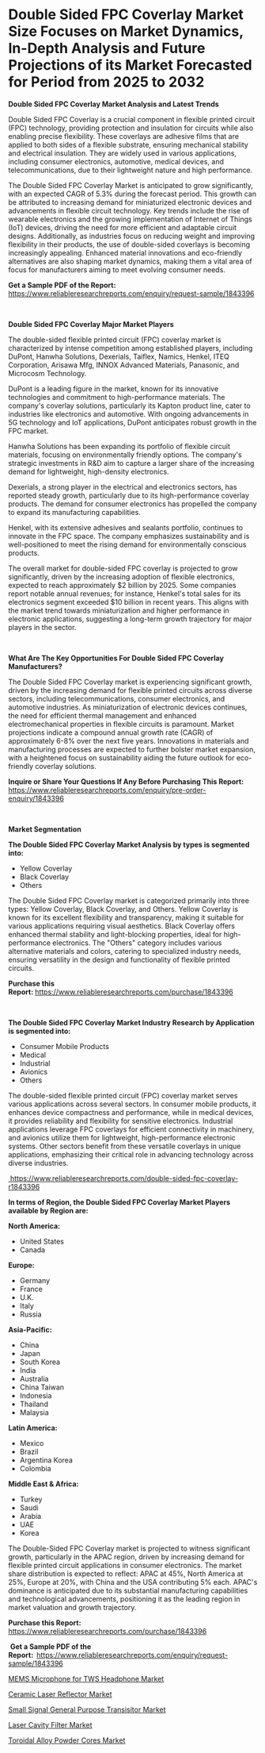 <p><h1>Double Sided FPC Coverlay Market Size Focuses on Market Dynamics, In-Depth Analysis and Future Projections of its Market Forecasted for Period from 2025 to 2032</h1></p><p><strong>Double Sided FPC Coverlay Market Analysis and Latest Trends</strong></p>
<p><p>Double Sided FPC Coverlay is a crucial component in flexible printed circuit (FPC) technology, providing protection and insulation for circuits while also enabling precise flexibility. These coverlays are adhesive films that are applied to both sides of a flexible substrate, ensuring mechanical stability and electrical insulation. They are widely used in various applications, including consumer electronics, automotive, medical devices, and telecommunications, due to their lightweight nature and high performance.</p><p>The Double Sided FPC Coverlay Market is anticipated to grow significantly, with an expected CAGR of 5.3% during the forecast period. This growth can be attributed to increasing demand for miniaturized electronic devices and advancements in flexible circuit technology. Key trends include the rise of wearable electronics and the growing implementation of Internet of Things (IoT) devices, driving the need for more efficient and adaptable circuit designs. Additionally, as industries focus on reducing weight and improving flexibility in their products, the use of double-sided coverlays is becoming increasingly appealing. Enhanced material innovations and eco-friendly alternatives are also shaping market dynamics, making them a vital area of focus for manufacturers aiming to meet evolving consumer needs.</p></p>
<p><strong>Get a Sample PDF of the Report:&nbsp;</strong> <a href="https://www.reliableresearchreports.com/enquiry/request-sample/1843396?utm_campaign=120&utm_medium=2&utm_source=Github&utm_content=ia&utm_term=06042025&utm_id=double-sided-fpc-coverlay">https://www.reliableresearchreports.com/enquiry/request-sample/1843396</a></p>
<p>&nbsp;</p>
<p><strong>Double Sided FPC Coverlay Major Market Players</strong></p>
<p><p>The double-sided flexible printed circuit (FPC) coverlay market is characterized by intense competition among established players, including DuPont, Hanwha Solutions, Dexerials, Taiflex, Namics, Henkel, ITEQ Corporation, Arisawa Mfg, INNOX Advanced Materials, Panasonic, and Microcosm Technology. </p><p>DuPont is a leading figure in the market, known for its innovative technologies and commitment to high-performance materials. The company's coverlay solutions, particularly its Kapton product line, cater to industries like electronics and automotive. With ongoing advancements in 5G technology and IoT applications, DuPont anticipates robust growth in the FPC market.</p><p>Hanwha Solutions has been expanding its portfolio of flexible circuit materials, focusing on environmentally friendly options. The company's strategic investments in R&D aim to capture a larger share of the increasing demand for lightweight, high-density electronics.</p><p>Dexerials, a strong player in the electrical and electronics sectors, has reported steady growth, particularly due to its high-performance coverlay products. The demand for consumer electronics has propelled the company to expand its manufacturing capabilities.</p><p>Henkel, with its extensive adhesives and sealants portfolio, continues to innovate in the FPC space. The company emphasizes sustainability and is well-positioned to meet the rising demand for environmentally conscious products.</p><p>The overall market for double-sided FPC coverlay is projected to grow significantly, driven by the increasing adoption of flexible electronics, expected to reach approximately $2 billion by 2025. Some companies report notable annual revenues; for instance, Henkel's total sales for its electronics segment exceeded $10 billion in recent years. This aligns with the market trend towards miniaturization and higher performance in electronic applications, suggesting a long-term growth trajectory for major players in the sector.</p></p>
<p>&nbsp;</p>
<p><strong>What Are The Key Opportunities For Double Sided FPC Coverlay Manufacturers?</strong></p>
<p><p>The Double Sided FPC Coverlay market is experiencing significant growth, driven by the increasing demand for flexible printed circuits across diverse sectors, including telecommunications, consumer electronics, and automotive industries. As miniaturization of electronic devices continues, the need for efficient thermal management and enhanced electromechanical properties in flexible circuits is paramount. Market projections indicate a compound annual growth rate (CAGR) of approximately 6-8% over the next five years. Innovations in materials and manufacturing processes are expected to further bolster market expansion, with a heightened focus on sustainability aiding the future outlook for eco-friendly coverlay solutions.</p></p>
<p><strong>Inquire or Share Your Questions If Any Before Purchasing This Report:</strong> <a href="https://www.reliableresearchreports.com/enquiry/pre-order-enquiry/1843396?utm_campaign=120&utm_medium=2&utm_source=Github&utm_content=ia&utm_term=06042025&utm_id=double-sided-fpc-coverlay">https://www.reliableresearchreports.com/enquiry/pre-order-enquiry/1843396</a></p>
<p>&nbsp;</p>
<p><strong>Market Segmentation</strong></p>
<p><strong>The Double Sided FPC Coverlay Market Analysis by types is segmented into:</strong></p>
<p><ul><li>Yellow Coverlay</li><li>Black Coverlay</li><li>Others</li></ul></p>
<p><p>The Double Sided FPC Coverlay market is categorized primarily into three types: Yellow Coverlay, Black Coverlay, and Others. Yellow Coverlay is known for its excellent flexibility and transparency, making it suitable for various applications requiring visual aesthetics. Black Coverlay offers enhanced thermal stability and light-blocking properties, ideal for high-performance electronics. The "Others" category includes various alternative materials and colors, catering to specialized industry needs, ensuring versatility in the design and functionality of flexible printed circuits.</p></p>
<p><strong>Purchase this Report:&nbsp;</strong><a href="https://www.reliableresearchreports.com/purchase/1843396?utm_campaign=120&utm_medium=2&utm_source=Github&utm_content=ia&utm_term=06042025&utm_id=double-sided-fpc-coverlay">https://www.reliableresearchreports.com/purchase/1843396</a></p>
<p>&nbsp;</p>
<p><strong>The Double Sided FPC Coverlay Market Industry Research by Application is segmented into:</strong></p>
<p><ul><li>Consumer Mobile Products</li><li>Medical</li><li>Industrial</li><li>Avionics</li><li>Others</li></ul></p>
<p><p>The double-sided flexible printed circuit (FPC) coverlay market serves various applications across several sectors. In consumer mobile products, it enhances device compactness and performance, while in medical devices, it provides reliability and flexibility for sensitive electronics. Industrial applications leverage FPC coverlays for efficient connectivity in machinery, and avionics utilize them for lightweight, high-performance electronic systems. Other sectors benefit from these versatile coverlays in unique applications, emphasizing their critical role in advancing technology across diverse industries.</p></p>
<p><a href="https://www.reliableresearchreports.com/double-sided-fpc-coverlay-r1843396?utm_campaign=120&utm_medium=2&utm_source=Github&utm_content=ia&utm_term=06042025&utm_id=double-sided-fpc-coverlay">&nbsp;https://www.reliableresearchreports.com/double-sided-fpc-coverlay-r1843396</a></p>
<p><strong>In terms of Region, the Double Sided FPC Coverlay Market Players available by Region are:</strong></p>
<p>
    <p> <strong> North America: </strong>
        <ul>
            <li>United States</li>
            <li>Canada</li>
        </ul>
        </p> 
    <p> <strong> Europe: </strong>
        <ul>
            <li>Germany</li>
            <li>France</li>
            <li>U.K.</li>
            <li>Italy</li>
            <li>Russia</li>
        </ul>
        </p> 
    <p> <strong> Asia-Pacific: </strong>
        <ul>
            <li>China</li>
            <li>Japan</li>
            <li>South Korea</li>
            <li>India</li>
            <li>Australia</li>
            <li>China Taiwan</li>
            <li>Indonesia</li>
            <li>Thailand</li>
            <li>Malaysia</li>
        </ul>
        </p> 
    <p> <strong> Latin America: </strong>
        <ul>
            <li>Mexico</li>
            <li>Brazil</li>
            <li>Argentina Korea</li>
            <li>Colombia</li>
        </ul>
        </p> 
    <p> <strong> Middle East & Africa: </strong>
        <ul>
            <li>Turkey</li>
            <li>Saudi</li>
            <li>Arabia</li>
            <li>UAE</li>
            <li>Korea</li>
        </ul>
    </p>
    </p>
<p><p>The Double-Sided FPC Coverlay market is projected to witness significant growth, particularly in the APAC region, driven by increasing demand for flexible printed circuit applications in consumer electronics. The market share distribution is expected to reflect: APAC at 45%, North America at 25%, Europe at 20%, with China and the USA contributing 5% each. APAC's dominance is anticipated due to its substantial manufacturing capabilities and technological advancements, positioning it as the leading region in market valuation and growth trajectory.</p></p>
<p><strong>Purchase this Report: </strong><a href="https://www.reliableresearchreports.com/purchase/1843396?utm_campaign=120&utm_medium=2&utm_source=Github&utm_content=ia&utm_term=06042025&utm_id=double-sided-fpc-coverlay">https://www.reliableresearchreports.com/purchase/1843396</a></p>
<p>&nbsp;<strong>Get a Sample PDF of the Report:&nbsp;&nbsp;</strong><a href="https://www.reliableresearchreports.com/enquiry/request-sample/1843396?utm_campaign=120&utm_medium=2&utm_source=Github&utm_content=ia&utm_term=06042025&utm_id=double-sided-fpc-coverlay">https://www.reliableresearchreports.com/enquiry/request-sample/1843396</a></p>
<p><strong></strong></p>
<p><p><a href="https://github.com/timayuethem/Market-Research-Report-List-1/blob/main/mems-microphone-for-tws-headphone-market.md?utm_campaign=120&utm_medium=2&utm_source=Github&utm_content=ia&utm_term=06042025&utm_id=double-sided-fpc-coverlay">MEMS Microphone for TWS Headphone Market</a></p><p><a href="https://github.com/dukawashviro/Market-Research-Report-List-1/blob/main/ceramic-laser-reflector-market.md?utm_campaign=120&utm_medium=2&utm_source=Github&utm_content=ia&utm_term=06042025&utm_id=double-sided-fpc-coverlay">Ceramic Laser Reflector Market</a></p><p><a href="https://github.com/rembaentin6f/Market-Research-Report-List-1/blob/main/small-signal-general-purpose-transisitor-market.md?utm_campaign=120&utm_medium=2&utm_source=Github&utm_content=ia&utm_term=06042025&utm_id=double-sided-fpc-coverlay">Small Signal General Purpose Transisitor Market</a></p><p><a href="https://github.com/molayrabeta/Market-Research-Report-List-1/blob/main/laser-cavity-filter-market.md?utm_campaign=120&utm_medium=2&utm_source=Github&utm_content=ia&utm_term=06042025&utm_id=double-sided-fpc-coverlay">Laser Cavity Filter Market</a></p><p><a href="https://github.com/koopalujale2/Market-Research-Report-List-1/blob/main/toroidal-alloy-powder-cores-market.md?utm_campaign=120&utm_medium=2&utm_source=Github&utm_content=ia&utm_term=06042025&utm_id=double-sided-fpc-coverlay">Toroidal Alloy Powder Cores Market</a></p></p>
